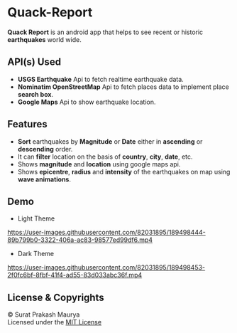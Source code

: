 # Quack-Report
__Quack Report__ is an android app that helps to see recent or historic __earthquakes__ world wide.

## API(s) Used
- __USGS Earthquake__ Api to fetch realtime earthquake data.
- __Nominatim OpenStreetMap__ Api to fetch places data to implement place __search box__.
- __Google Maps__ Api to show earthquake location.

## Features
- __Sort__ earthquakes by __Magnitude__ or __Date__ either in __ascending__ or __descending__ order.
- It can __filter__ location on the basis of __country__, __city__, __date__, etc.
- Shows __magnitude__ and __location__ using google maps api.
- Shows __epicentre__, __radius__ and __intensity__ of the earthquakes on map using __wave animations__.

## Demo
- Light Theme


https://user-images.githubusercontent.com/82031895/189498444-89b799b0-3322-406a-ac83-98577ed99df6.mp4


- Dark Theme


https://user-images.githubusercontent.com/82031895/189498453-2f0fc6bf-8fbf-41f4-ad55-83d033abc36f.mp4


## License & Copyrights
© Surat Prakash Maurya <br/>
Licensed under the [MIT License](LICENSE)
